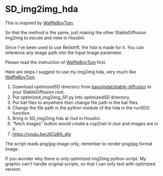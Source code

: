 # SD_img2img_hda

This is inspired by [WaffleBoyTom](https://github.com/WaffleBoyTom/StableDiffusionIntegration.git).

So that the method is the same, just making the other StableDiffusion img2img to excute and view in Houdini.

Since I've been used to use Redshift, the hda is made for it. You can reference any image path into the Input Image parameter.

Please read the instruction of [WaffleBoyTom](https://github.com/WaffleBoyTom/StableDiffusionIntegration.git) first.

Here are steps I suggest to use my img2img hda, very much like [WaffleBoyTom](https://github.com/WaffleBoyTom/StableDiffusionIntegration.git).
1. Download optimizedSD directory from [basujindal/stable-diffusion](https://github.com/basujindal/stable-diffusion.git) to your StableDiffusion root.
2. Put optimized_img2img_SP.py into optimizedSD directory.
3. Put bat files to anywhere then change file path in the bat files.
4. Change the file path in the python module of the hda in the runSD() function.
5. Bring in SD_img2img hda at /out in Houdini.
6. "fetch images" button would create a cop2net in /out and images are in it.
7. https://youtu.be/JjICpRA_dlg

The script reads png/jpg image only, remenber to render png/jpg format image.

If you wonder why there is only optimized img2img python script.
My graphic can't handle original scripts, so that I can only test with optimized version.


